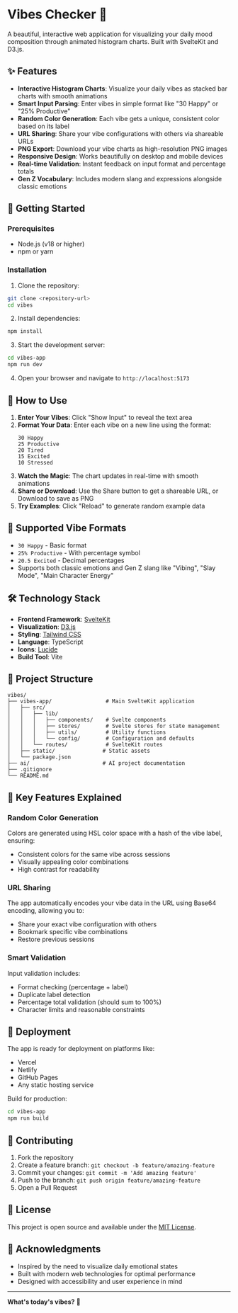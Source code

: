 # Vibes Checker 🌈

A beautiful, interactive web application for visualizing your daily mood composition through animated histogram charts. Built with SvelteKit and D3.js.

## ✨ Features

- **Interactive Histogram Charts**: Visualize your daily vibes as stacked bar charts with smooth animations
- **Smart Input Parsing**: Enter vibes in simple format like "30 Happy" or "25% Productive"
- **Random Color Generation**: Each vibe gets a unique, consistent color based on its label
- **URL Sharing**: Share your vibe configurations with others via shareable URLs
- **PNG Export**: Download your vibe charts as high-resolution PNG images
- **Responsive Design**: Works beautifully on desktop and mobile devices
- **Real-time Validation**: Instant feedback on input format and percentage totals
- **Gen Z Vocabulary**: Includes modern slang and expressions alongside classic emotions

## 🚀 Getting Started

### Prerequisites

- Node.js (v18 or higher)
- npm or yarn

### Installation

1. Clone the repository:
```bash
git clone <repository-url>
cd vibes
```

2. Install dependencies:
```bash
npm install
```

3. Start the development server:
```bash
cd vibes-app
npm run dev
```

4. Open your browser and navigate to `http://localhost:5173`

## 🎯 How to Use

1. **Enter Your Vibes**: Click "Show Input" to reveal the text area
2. **Format Your Data**: Enter each vibe on a new line using the format:
   ```
   30 Happy
   25 Productive
   20 Tired
   15 Excited
   10 Stressed
   ```
3. **Watch the Magic**: The chart updates in real-time with smooth animations
4. **Share or Download**: Use the Share button to get a shareable URL, or Download to save as PNG
5. **Try Examples**: Click "Reload" to generate random example data

## 🎨 Supported Vibe Formats

- `30 Happy` - Basic format
- `25% Productive` - With percentage symbol
- `20.5 Excited` - Decimal percentages
- Supports both classic emotions and Gen Z slang like "Vibing", "Slay Mode", "Main Character Energy"

## 🛠️ Technology Stack

- **Frontend Framework**: [SvelteKit](https://kit.svelte.dev/)
- **Visualization**: [D3.js](https://d3js.org/)
- **Styling**: [Tailwind CSS](https://tailwindcss.com/)
- **Language**: TypeScript
- **Icons**: [Lucide](https://lucide.dev/)
- **Build Tool**: Vite

## 📁 Project Structure

```
vibes/
├── vibes-app/                 # Main SvelteKit application
│   ├── src/
│   │   ├── lib/
│   │   │   ├── components/    # Svelte components
│   │   │   ├── stores/        # Svelte stores for state management
│   │   │   ├── utils/         # Utility functions
│   │   │   └── config/        # Configuration and defaults
│   │   └── routes/            # SvelteKit routes
│   ├── static/               # Static assets
│   └── package.json
├── ai/                       # AI project documentation
├── .gitignore
└── README.md
```

## 🎪 Key Features Explained

### Random Color Generation
Colors are generated using HSL color space with a hash of the vibe label, ensuring:
- Consistent colors for the same vibe across sessions
- Visually appealing color combinations
- High contrast for readability

### URL Sharing
The app automatically encodes your vibe data in the URL using Base64 encoding, allowing you to:
- Share your exact vibe configuration with others
- Bookmark specific vibe combinations
- Restore previous sessions

### Smart Validation
Input validation includes:
- Format checking (percentage + label)
- Duplicate label detection
- Percentage total validation (should sum to 100%)
- Character limits and reasonable constraints

## 🚀 Deployment

The app is ready for deployment on platforms like:
- Vercel
- Netlify
- GitHub Pages
- Any static hosting service

Build for production:
```bash
cd vibes-app
npm run build
```

## 🤝 Contributing

1. Fork the repository
2. Create a feature branch: `git checkout -b feature/amazing-feature`
3. Commit your changes: `git commit -m 'Add amazing feature'`
4. Push to the branch: `git push origin feature/amazing-feature`
5. Open a Pull Request

## 📄 License

This project is open source and available under the [MIT License](LICENSE).

## 🎉 Acknowledgments

- Inspired by the need to visualize daily emotional states
- Built with modern web technologies for optimal performance
- Designed with accessibility and user experience in mind

---

**What's today's vibes?** 🌟
